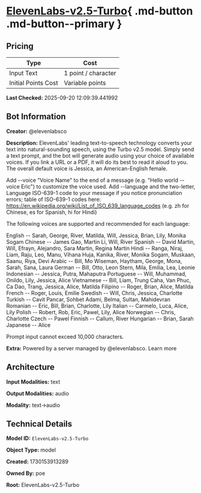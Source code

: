 # [ElevenLabs-v2.5-Turbo](https://poe.com/ElevenLabs-v2.5-Turbo){ .md-button .md-button--primary }

## Pricing

| Type | Cost |
|------|------|
| Input Text | 1 point / character |
| Initial Points Cost | Variable points |

**Last Checked:** 2025-09-20 12:09:39.441992


## Bot Information

**Creator:** @elevenlabsco

**Description:** ElevenLabs' leading text-to-speech technology converts your text into natural-sounding speech, using the Turbo v2.5 model. Simply send a text prompt, and the bot will generate audio using your choice of available voices. If you link a URL or a PDF, it will do its best to read it aloud to you. The overall default voice is Jessica, an American-English female.

Add --voice "Voice Name" to the end of a message (e.g. "Hello world --voice Eric") to customize the voice used. Add --language and the two-letter, Language ISO-639-1 code to your message if you notice pronunciation errors; table of ISO-639-1 codes here: https://en.wikipedia.org/wiki/List_of_ISO_639_language_codes (e.g. zh for Chinese, es for Spanish, hi for Hindi)

The following voices are supported and recommended for each language:

English -- Sarah, George, River, Matilda, Will, Jessica, Brian, Lily, Monika Sogam
Chinese -- James Gao, Martin Li, Will, River
Spanish -- David Martin, Will, Efrayn, Alejandro, Sara Martin, Regina Martin
Hindi -- Ranga, Niraj, Liam, Raju, Leo, Manu, Vihana Huja, Kanika, River, Monika Sogam, Muskaan, Saanu, Riya, Devi
Arabic -- Bill, Mo Wiseman, Haytham, George, Mona, Sarah, Sana, Laura
German -- Bill, Otto, Leon Stern, Mila, Emilia, Lea, Leonie
Indonesian -- Jessica, Putra, Mahaputra
Portuguese -- Will, Muhammad, Onildo, Lily, Jessica, Alice
Vietnamese -- Bill, Liam, Trung Caha, Van Phuc, Ca Dao, Trang, Jessica, Alice, Matilda
Filipino -- Roger, Brian, Alice, Matilda
French -- Roger, Louis, Emilie
Swedish -- Will, Chris, Jessica, Charlotte
Turkish -- Cavit Pancar, Sohbet Adami, Belma, Sultan, Mahidevran
Romanian -- Eric, Bill, Brian, Charlotte, Lily
Italian -- Carmelo, Luca, Alice, Lily
Polish -- Robert, Rob, Eric, Pawel, Lily, Alice
Norwegian -- Chris, Charlotte
Czech -- Pawel
Finnish -- Callum, River
Hungarian -- Brian, Sarah
Japanese -- Alice

Prompt input cannot exceed 10,000 characters.

**Extra:** Powered by a server managed by @elevenlabsco. Learn more


## Architecture

**Input Modalities:** text

**Output Modalities:** audio

**Modality:** text->audio


## Technical Details

**Model ID:** `ElevenLabs-v2.5-Turbo`

**Object Type:** model

**Created:** 1730153913289

**Owned By:** poe

**Root:** ElevenLabs-v2.5-Turbo
